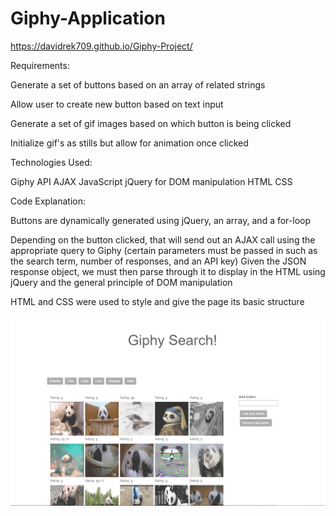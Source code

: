 # Giphy-Application

https://davidrek709.github.io/Giphy-Project/

Requirements:

Generate a set of buttons based on an array of related strings

Allow user to create new button based on text input

Generate a set of gif images based on which button is being clicked

Initialize gif's as stills but allow for animation once clicked

Technologies Used: 

Giphy API
AJAX
JavaScript
jQuery for DOM manipulation
HTML
CSS

Code Explanation:

Buttons are dynamically generated using jQuery, an array, and a for-loop

Depending on the button clicked, that will send out an AJAX call using the appropriate query to Giphy (certain parameters must be passed in such as the search term, number of responses, and an API key)
Given the JSON response object, we must then parse through it to display in the HTML using jQuery and the general principle of DOM manipulation

HTML and CSS were used to style and give the page its basic structure

![Image description](https://github.com/davidrek709/Giphy-Project/blob/master/Annotation%202020-03-29%20184838.png)
